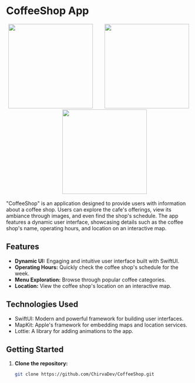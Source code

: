  # CoffeeShop App

<p align="center">
<img src="https://github.com/ChirvaDev/CoffeeShop/assets/128970923/1af607d5-8358-497a-b171-7202c7667e10.png" width="230" >&nbsp;&nbsp;&nbsp;&nbsp;&nbsp;&nbsp;&nbsp;&nbsp;<img src="https://github.com/ChirvaDev/ChirvaDev/assets/128970923/161fec96-ca88-49b5-bf9e-fc3dde533d06.png" width="230">&nbsp;&nbsp;&nbsp;&nbsp;&nbsp;&nbsp;&nbsp;&nbsp;<img src="https://github.com/ChirvaDev/CoffeeShop/assets/128970923/28675ea2-6235-4882-b5e4-61098c440823.png" width="230" >
</p>

 "CoffeeShop" is an application designed to provide users with information about a coffee shop. Users can explore the cafe's offerings, view its ambiance through images, and even find the shop's schedule. The app features a dynamic user interface, showcasing details such as the coffee shop's name, operating hours, and location on an interactive map.

## Features

- **Dynamic UI:** Engaging and intuitive user interface built with SwiftUI.
- **Operating Hours:** Quickly check the coffee shop's schedule for the week.
- **Menu Exploration:** Browse through popular coffee categories.
- **Location:** View the coffee shop's location on an interactive map.

## Technologies Used

- SwiftUI: Modern and powerful framework for building user interfaces.
- MapKit: Apple's framework for embedding maps and location services.
- Lottie: A library for adding animations to the app.

## Getting Started

1. **Clone the repository:**
   ```bash
   git clone https://github.com/ChirvaDev/CoffeeShop.git


